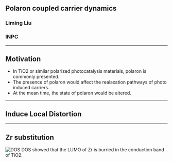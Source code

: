 ## Polaron coupled carrier dynamics
### Liming Liu
### INPC
---
## Motivation
- In TiO2 or similar polarized photocatalysis materials, polaron is commonly presented.
- The presence of polaron would affect the realaxation pathways of photo induced carriers.
- At the mean time, the state of polaron would be altered.
---
## Induce Local Distortion
---
## Zr substitution
![DOS](http://wx2.sinaimg.cn/mw690/006VaKrygy1fxus7yhh04j31400u0794.jpg)
DOS showed that the LUMO of Zr is burried in the conduction band of TiO2.
